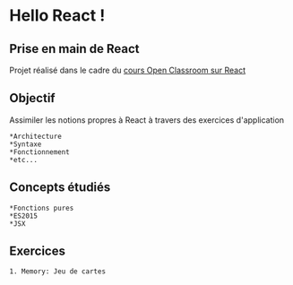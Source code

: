 # Hello React !

## Prise en main de React
Projet réalisé dans le cadre du [cours Open Classroom sur React](https://openclassrooms.com/fr/courses/4664381-realisez-une-application-web-avec-react-js/ "Réalisez une application web avec React.js")

## Objectif
Assimiler les notions propres à React à travers des exercices  d'application

    *Architecture
    *Syntaxe
    *Fonctionnement
    *etc...

## Concepts étudiés

    *Fonctions pures
    *ES2015
    *JSX

## Exercices 

    1. Memory: Jeu de cartes 